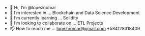 - 👋 Hi, I’m @lopeznomar
- 👀 I’m interested in ... Blockchain and Data Science Development 
- 🌱 I’m currently learning ... Solidity
- 💞️ I’m looking to collaborate on ... ETL Projects 
- 📫 How to reach me ... lopeznomar@gmail.com +584128318409 

<!---
lopeznomar/lopeznomar is a ✨ special ✨ repository because its `README.md` (this file) appears on your GitHub profile.
You can click the Preview link to take a look at your changes.
--->
